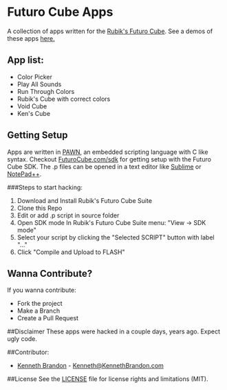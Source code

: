 # Futuro Cube Apps
A collection of apps written for the [Rubik's Futuro Cube](http://futurocube.com).  See a demos of these apps [here.](http://www.kennethbrandon.com/rubiks-futuro-cube/)

## App list:
* Color Picker
* Play All Sounds
* Run Through Colors
* Rubik's Cube with correct colors
* Void Cube
* Ken's Cube


## Getting Setup
Apps are written in [PAWN](http://www.compuphase.com/pawn/pawn.htm), an embedded scripting language with C like syntax.  Checkout [FuturoCube.com/sdk](http://futurocube.com/sdk) for getting setup with the Futuro Cube SDK.  The .p files can be opened in a text editor like [Sublime](http://www.sublimetext.com/) or [NotePad++](https://notepad-plus-plus.org/).

###Steps to start hacking:
1. Download and Install Rubik's Futuro Cube Suite
2. Clone this Repo
3. Edit or add .p script in source folder
4. Open SDK mode In Rubik's Futuro Cube Suite menu: "View -> SDK mode"
5. Select your script by clicking the "Selected SCRIPT" button with label "..." 
6. Click "Compile and Upload to FLASH"

## Wanna Contribute?
If you wanna contribute:
* Fork the project
* Make a Branch
* Create a Pull Request

##Disclaimer
These apps were hacked in a couple days, years ago.  Expect ugly code.

##Contributor:
* [Kenneth Brandon](http://kennethbrandon.com) - Kenneth@KennethBrandon.com

##License
See the [LICENSE](https://github.com/KennethBrandon/FuturoCube-Apps/blob/master/LICENSE.md) file for license rights and limitations (MIT).
